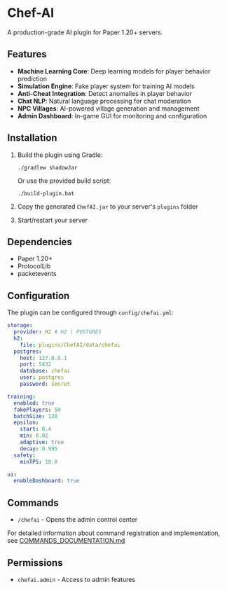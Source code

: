 # Chef-AI

A production-grade AI plugin for Paper 1.20+ servers.

## Features

- **Machine Learning Core**: Deep learning models for player behavior prediction
- **Simulation Engine**: Fake player system for training AI models
- **Anti-Cheat Integration**: Detect anomalies in player behavior
- **Chat NLP**: Natural language processing for chat moderation
- **NPC Villages**: AI-powered village generation and management
- **Admin Dashboard**: In-game GUI for monitoring and configuration

## Installation

1. Build the plugin using Gradle:
   ```
   ./gradlew shadowJar
   ```
   
   Or use the provided build script:
   ```
   ./build-plugin.bat
   ```

2. Copy the generated `ChefAI.jar` to your server's `plugins` folder

3. Start/restart your server

## Dependencies

- Paper 1.20+
- ProtocolLib
- packetevents

## Configuration

The plugin can be configured through `config/chefai.yml`:

```yaml
storage:
  provider: H2 # H2 | POSTGRES
  h2:
    file: plugins/ChefAI/data/chefai
  postgres:
    host: 127.0.0.1
    port: 5432
    database: chefai
    user: postgres
    password: secret

training:
  enabled: true
  fakePlayers: 50
  batchSize: 128
  epsilon:
    start: 0.4
    min: 0.02
    adaptive: true
    decay: 0.995
  safety:
    minTPS: 18.0

ui:
  enableDashboard: true
```

## Commands

- `/chefai` - Opens the admin control center

For detailed information about command registration and implementation, see [COMMANDS_DOCUMENTATION.md](COMMANDS_DOCUMENTATION.md)

## Permissions

- `chefai.admin` - Access to admin features
